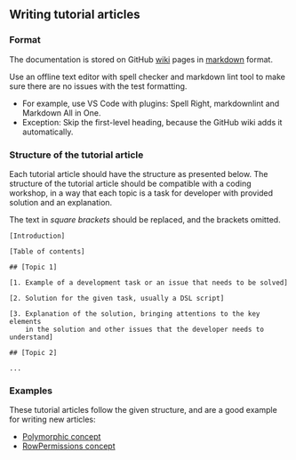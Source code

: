 ## Writing tutorial articles

### Format

The documentation is stored on GitHub [wiki](https://github.com/Rhetos/Rhetos/wiki) pages in [markdown](https://guides.github.com/features/mastering-markdown/) format.

Use an offline text editor with spell checker and markdown lint tool to make sure there are no issues with the test formatting.

* For example, use VS Code with plugins: Spell Right, markdownlint and Markdown All in One.
* Exception: Skip the first-level heading, because the GitHub wiki adds it automatically.

### Structure of the tutorial article

Each tutorial article should have the structure as presented below.
The structure of the tutorial article should be compatible with a coding workshop, in a way that each topic is a task for developer with provided solution and an explanation.

The text in *square brackets* should be replaced, and the brackets omitted.

    [Introduction]

    [Table of contents]

    ## [Topic 1]

    [1. Example of a development task or an issue that needs to be solved]

    [2. Solution for the given task, usually a DSL script]

    [3. Explanation of the solution, bringing attentions to the key elements
        in the solution and other issues that the developer needs to understand]

    ## [Topic 2]

    ...

### Examples

These tutorial articles follow the given structure, and are a good example for writing new articles:

* [Polymorphic concept](https://github.com/Rhetos/Rhetos/wiki/Polymorphic-concept)
* [RowPermissions concept](https://github.com/Rhetos/Rhetos/wiki/RowPermissions-concept)
